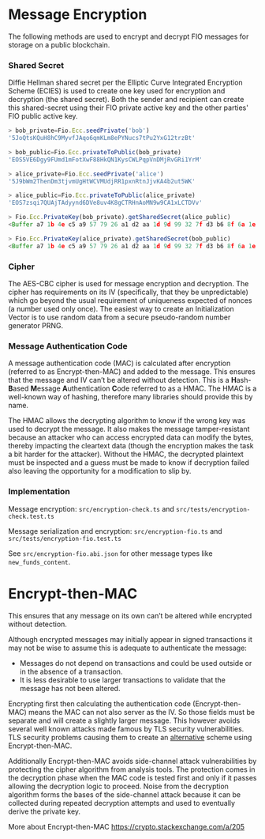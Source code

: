# Message Encryption
The following methods are used to encrypt and decrypt FIO messages for storage on a public blockchain.

### Shared Secret
Diffie Hellman shared secret per the Elliptic Curve Integrated Encryption Scheme (ECIES) is used to create one key used for encryption and decryption (the shared secret). Both the sender and recipient can create this shared-secret using their FIO private active key and the other parties' FIO public active key.

```js
> bob_private=Fio.Ecc.seedPrivate('bob')
'5JoQtsKQuH8hC9MyvfJAqo6qmKLm8ePYNucs7tPu2YxG12trzBt'

> bob_public=Fio.Ecc.privateToPublic(bob_private)
'EOS5VE6Dgy9FUmd1mFotXwF88HkQN1KysCWLPqpVnDMjRvGRi1YrM'

> alice_private=Fio.Ecc.seedPrivate('alice')
'5J9bWm2ThenDm3tjvmUgHtWCVMUdjRR1pxnRtnJjvKA4b2ut5WK'

> alice_public=Fio.Ecc.privateToPublic(alice_private)
'EOS7zsqi7QUAjTAdyynd6DVe8uv4K8gCTRHnAoMN9w9CA1xLCTDVv'

> Fio.Ecc.PrivateKey(bob_private).getSharedSecret(alice_public)
<Buffer a7 1b 4e c5 a9 57 79 26 a1 d2 aa 1d 9d 99 32 7f d3 b6 8f 6a 1e a5 97 20 0a 0d 89 0b d3 33 1d f3 00 a2 d4 9f ec 0b 2b 3e 69 69 ce 92 63 c5 d6 cf 47 c1 ... 14 more bytes>

> Fio.Ecc.PrivateKey(alice_private).getSharedSecret(bob_public)
<Buffer a7 1b 4e c5 a9 57 79 26 a1 d2 aa 1d 9d 99 32 7f d3 b6 8f 6a 1e a5 97 20 0a 0d 89 0b d3 33 1d f3 00 a2 d4 9f ec 0b 2b 3e 69 69 ce 92 63 c5 d6 cf 47 c1 ... 14 more bytes>
```

### Cipher
The AES-CBC cipher is used for message encryption and decryption.  The cipher has requirements on its IV (specifically, that they be unpredictable) which go beyond the usual requirement of uniqueness expected of nonces (a number used only once). The easiest way to create an Initialization Vector is to use random data from a secure pseudo-random number generator PRNG.

### Message Authentication Code
A message authentication code (MAC) is calculated after encryption (referred to as Encrypt-then-MAC) and added to the message. This ensures that the message and IV can’t be altered without detection.  This is a **H**ash-**B**ased **M**essage **A**uthentication **C**ode referred to as a HMAC.  The HMAC is a well-known way of hashing, therefore many libraries should provide this by name.

The HMAC allows the decrypting algorithm to know if the wrong key was used to decrypt the message.  It also makes the message tamper-resistant because an attacker who can access encrypted data can modify the bytes, thereby impacting the cleartext data (though the encryption makes the task a bit harder for the attacker). Without the HMAC, the decrypted plaintext must be inspected and a guess must be made to know if decryption failed also leaving the opportunity for a modification to slip by.

### Implementation

Message encryption: `src/encryption-check.ts` and `src/tests/encryption-check.test.ts`

Message serialization and encryption: `src/encryption-fio.ts` and `src/tests/encryption-fio.test.ts`

See `src/encryption-fio.abi.json` for other message types like `new_funds_content`.

# Encrypt-then-MAC
This ensures that any message on its own can’t be altered while encrypted without detection.

Although encrypted messages may initially appear in signed transactions it may not be wise to assume this is adequate to authenticate the message:
* Messages do not depend on transactions and could be used outside or in the absence of a transaction.
* It is less desirable to use larger transactions to validate that the message has not been altered.

Encrypting first then calculating the authentication code (Encrypt-then-MAC) means the MAC can not also server as the IV.  So those fields must be separate and will create a slightly larger message.  This however avoids several well known attacks made famous by TLS security vulnerabilities.  TLS security problems causing them to create an [alternative](https://tools.ietf.org/html/rfc7366) scheme using Encrypt-then-MAC.

Additionally Encrypt-then-MAC avoids side-channel attack vulnerabilities by protecting the cipher algorithm from analysis tools.  The protection comes in the decryption phase when the MAC code is tested first and only if it passes allowing the decryption logic to proceed.  Noise from the decryption algorithm forms the bases of the side-channel attack because it can be collected during repeated decryption attempts and used to eventually derive the private key.

More about Encrypt-then-MAC
https://crypto.stackexchange.com/a/205
